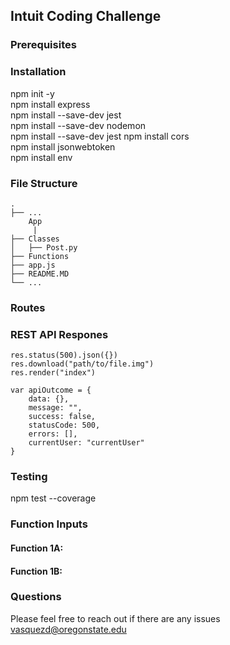 ## Intuit Coding Challenge

### Prerequisites

### Installation 
npm init -y  
npm install express  
npm install --save-dev jest    
npm install --save-dev nodemon   
npm install --save-dev jest
npm install cors    
npm install jsonwebtoken    
npm install env    

### File Structure
    .
    ├── ...
        App 	               
         |
    ├── Classes             
    │   ├── Post.py                       
    ├── Functions 							 
    ├── app.js    					 
    ├── README.MD
    └── ...

### Routes

### REST API Respones
```
res.status(500).json({})    
res.download("path/to/file.img")    
res.render("index")    
```

```
var apiOutcome = {    
    data: {},    
    message: "",    
    success: false,    
    statusCode: 500,   
    errors: [],    
    currentUser: "currentUser"    
}  
```

### Testing
npm test --coverage

### Function Inputs
#### Function 1A: ####

 
#### Function 1B: ####
 

### Questions
Please feel free to reach out if there are any issues
vasquezd@oregonstate.edu

 

